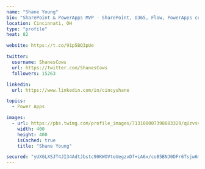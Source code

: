 ```yaml
---
name: "Shane Young"
bio: "SharePoint & PowerApps MVP - SharePoint, O365, Flow, PowerApps consulting? @PowerApps911 | Pure Snark? You found it."
location: Cincinnati, OH
type: "profile"
heat: 82

website: https://t.co/91p5BQ3pUe

twitter:
  username: ShanesCows
  url: https://twitter.com/ShanesCows
  followers: 15263

linkedin:
  url: https://www.linkedin.com/in/cincyshane

topics:
  - Power Apps

images:
  - url: https://pbs.twimg.com/profile_images/713100007398883329/qUzvsvQ3_400x400.jpg
    width: 400
    height: 400
    isCached: true
    title: "Shane Young"

secured: "yUXGLXSJT4JI34AdtJbstc90KWOVteUegzvDf+iA6x/coB5BNJ0DFr6Tsjw6mGj/xkmSm+ENkkpawq23VHaKWP0KtQgkFCOI7lEcySovWd9fx5OnNGFJwaF02LfyGomVvYpXHdwivAmGP1S6aJbcAeEU5lkfSJl0uiA+qSxzPF6q0N/Cmz5kY+UO2iSrffvETyorNhMccncGEMWjrNKwm9OO1UQ4ymFNZTE9mh7DmBhnclFsp0KVSjLCf8eZgkGJI6lKLlJeMDbJ13GWWqJGfKA/71clXIDsAGFyk17usaJD7oQeiHeyjW2aEeuiFB8FZNflwe09HeupaPVJTeZc5NBZYKV6Z1AoGEEsvHUoOoA1wygmqLPa2hZEPoHvvGZ7wLHKK0sjyGEKZ6pBCYmYG6xHdJFWloqnhXHh+1W1U3Y=;Zqm5cWQ4vTbtchjgItlq4g=="
---
```


